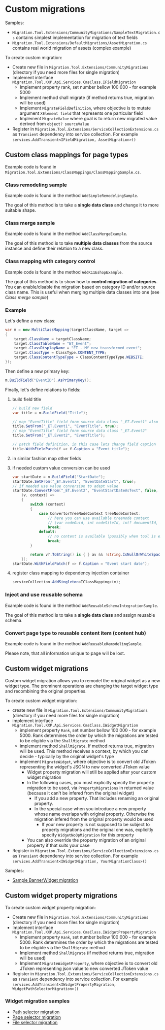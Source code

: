 # Custom migrations

Samples:

- `Migration.Tool.Extensions/CommunityMigrations/SampleTextMigration.cs` contains simplest implementation for migration of text fields
- `Migration.Tool.Extensions/DefaultMigrations/AssetMigration.cs` contains real world migration of assets (complex example)

To create custom migration:

- Create new file in `Migration.Tool.Extensions/CommunityMigrations` (directory if you need more files for single migration)
- Implement interface `Migration.Tool.KXP.Api.Services.CmsClass.IFieldMigration`
  - Implement property rank, set number bellow 100 000 - for example 5000
  - Implement method shall migrate (if method returns true, migration will be used)
  - Implement `MigrateFieldDefinition`, where objective is to mutate argument `XElement field` that represents one particular field
  - Implement `MigrateValue` where goal is to return new migrated value derived from `object? sourceValue`
- Register in `Migration.Tool.Extensions/ServiceCollectionExtensions.cs` as `Transient` dependency into service collection. For example `services.AddTransient<IFieldMigration, AssetMigration>()`

## Custom class mappings for page types

Example code is found in `Migration.Tool.Extensions/ClassMappings/ClassMappingSample.cs`.

### Class remodeling sample

Example code is found in the method `AddSimpleRemodelingSample`.

The goal of this method is to take a **single data class** and change it to more suitable shape.

### Class merge sample

Example code is found in the method `AddClassMergeExample`.

The goal of this method is to take **multiple data classes** from the source instance and define their relation to a new class.

### Class mapping with category control

Example code is found in the method `AddK11EshopExample`.

The goal of this method is to show how to **control migration of categories**. You can enable/disable the migration based on category ID and/or source class name. 
This is useful when merging multiple data classes into one (see _Class merge sample_)

### Example

Let's define a new class:

```csharp
var m = new MultiClassMapping(targetClassName, target =>
{
    target.ClassName = targetClassName;
    target.ClassTableName = "ET_Event";
    target.ClassDisplayName = "ET - MY new transformed event";
    target.ClassType = ClassType.CONTENT_TYPE;
    target.ClassContentTypeType = ClassContentTypeType.WEBSITE;
});
```

Then define a new primary key:

```csharp
m.BuildField("EventID").AsPrimaryKey();
```

Finally, let's define relations to fields:

1. build field title

   ```csharp
   // build new field
   var title = m.BuildField("Title");

   // map "EventTitle" field form source data class "_ET.Event1" also use it as template for target field
   title.SetFrom("_ET.Event1", "EventTitle", true);
   // map "EventTitle" field form source data class "_ET.Event2"
   title.SetFrom("_ET.Event2", "EventTitle");

   // patch field definition, in this case lets change field caption
   title.WithFieldPatch(f => f.Caption = "Event title");
   ```

1. in similar fashion map other fields
1. if needed custom value conversion can be used

   ```csharp
   var startDate = m.BuildField("StartDate");
   startDate.SetFrom("_ET.Event1", "EventDateStart", true);
   // if needed use value conversion to adapt value
   startDate.ConvertFrom("_ET.Event2", "EventStartDateAsText", false,
       (v, context) =>
       {
           switch (context)
           {
               case ConvertorTreeNodeContext treeNodeContext:
                   // here you can use available treenode context
                   // (var nodeGuid, int nodeSiteId, int? documentId, bool migratingFromVersionHistory) = treeNodeContext;
                   break;
               default:
                   // no context is available (possibly when tool is extended with other conversion possibilities)
                   break;
           }

           return v?.ToString() is { } av && !string.IsNullOrWhiteSpace(av) ? DateTime.Parse(av) : null;
       });
   startDate.WithFieldPatch(f => f.Caption = "Event start date");
   ```

1. register class mapping to dependency injection container

   ```csharp
   serviceCollection.AddSingleton<IClassMapping>(m);
   ```

### Inject and use reusable schema

Example code is found in the method `AddReusableSchemaIntegrationSample`.

The goal of this method is to take a **single data class** and assign reusable schema.

### Convert page type to reusable content item (content hub)

Example code is found in the method `AddReusableRemodelingSample`.

Please note, that all information unique to page will be lost.

## Custom widget migrations

Custom widget migration allows you to remodel the original widget as a new widget type. The prominent operations are
changing the target widget type and recombining the original properties.

To create custom widget migration:

- create new file in `Migration.Tool.Extensions/CommunityMigrations` (directory if you need more files for single migration)
- implement interface `Migration.Tool.KXP.Api.Services.CmsClass.IWidgetMigration`
  - implement property `Rank`, set number bellow 100 000 - for example 5000. Rank determines the order by which the migrations are tested to be eligible via the `ShallMigrate` method
  - implement method `ShallMigrate`. If method returns true, migration will be used. This method receives a context, by which you can decide - typically by the original widget's type
  - implement `MigrateWidget`, where objective is to convert old JToken representing the widget's JSON to new converted JToken value
    - Widget property migration will still be applied after your custom widget migration
    - In the following cases, you must explicitly specify the property migration to be used, via `PropertyMigrations` in returned value (because it can't be infered from the original widget)
      - If you add a new property. That includes renaming an original property.
      - In the special case when you introduce a new property whose name overlaps with original property. Otherwise the migration infered from the original property would be used
        - If your new property is not supposed to be subject to property migrations and the original one was, explicitly specify `WidgetNoOpMigration` for this property
    - You can also override the property migration of an original property if that suits your case
- Register in `Migration.Tool.Extensions/ServiceCollectionExtensions.cs` as `Transient` dependency into service collection. For example `services.AddTransient<IWidgetMigration, YourMigrationClass>()`

Samples:

- [Sample BannerWidget migration](./CommunityMigrations/SampleWidgetMigration.cs)

## Custom widget property migrations

To create custom widget property migration:

- Create new file in `Migration.Tool.Extensions/CommunityMigrations` (directory if you need more files for single migration)
- Implement interface `Migration.Tool.KXP.Api.Services.CmsClass.IWidgetPropertyMigration`
  - Implement property `Rank`, set number bellow 100 000 - for example 5000. Rank determines the order by which the migrations are tested to be eligible via the `ShallMigrate` method
  - Implement method `ShallMigrate` (if method returns true, migration will be used)
  - Implement `MigrateWidgetProperty`, where objective is to convert old JToken representing json value to new converted JToken value
- Register in `Migration.Tool.Extensions/ServiceCollectionExtensions.cs` as `Transient` dependency into service collection. For example `services.AddTransient<IWidgetPropertyMigration, WidgetPathSelectorMigration>()`

### Widget migration samples

- [Path selector migration](./DefaultMigrations/WidgetPathSelectorMigration.cs)
- [Page selector migration](./DefaultMigrations/WidgetPageSelectorMigration.cs)
- [File selector migration](./DefaultMigrations/WidgetFileMigration.cs)
